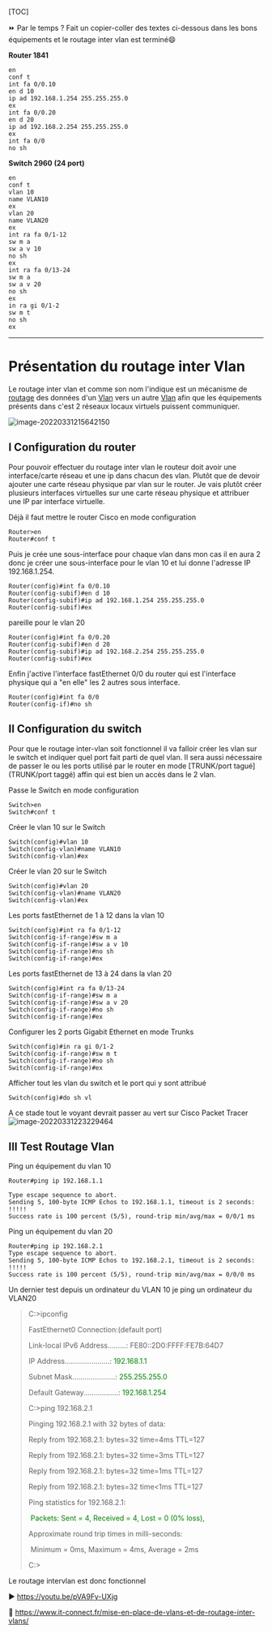 [TOC]

⏩ Par le temps ? Fait un copier-coller des textes ci-dessous dans les bons équipements et le routage inter vlan est terminé😄

**Router 1841**

```shell
en
conf t
int fa 0/0.10
en d 10
ip ad 192.168.1.254 255.255.255.0
ex
int fa 0/0.20
en d 20
ip ad 192.168.2.254 255.255.255.0
ex
int fa 0/0
no sh
```

**Switch 2960 (24 port)**

```shell
en
conf t
vlan 10
name VLAN10
ex
vlan 20
name VLAN20
ex
int ra fa 0/1-12
sw m a
sw a v 10
no sh
ex
int ra fa 0/13-24
sw m a
sw a v 20
no sh
ex
in ra gi 0/1-2
sw m t
no sh
ex
```

---

# Présentation du routage inter Vlan

Le routage inter vlan et comme son nom l'indique est un mécanisme de [routage](https://fr.wikipedia.org/wiki/Routage) des données d'un [Vlan](https://fr.wikipedia.org/wiki/R%C3%A9seau_local_virtuel) vers un autre [Vlan](https://fr.wikipedia.org/wiki/R%C3%A9seau_local_virtuel) afin que les équipements présents dans c'est 2 réseaux locaux virtuels puissent communiquer.



![image-20220331215642150](C:\Users\medaey\AppData\Roaming\Typora\typora-user-images\image-20220331215642150.png)

## I Configuration du router

Pour pouvoir effectuer du routage inter vlan le routeur doit avoir une interface/carte réseau et une ip dans chacun des vlan. Plutôt que de devoir ajouter une carte réseau physique par vlan sur le router. Je vais plutôt créer plusieurs interfaces virtuelles sur une carte réseau physique et attribuer une IP par interface virtuelle.

Déjà il faut mettre le router Cisco en mode configuration

```
Router>en
Router#conf t
```
Puis je crée une sous-interface pour chaque vlan dans mon cas il en aura 2 donc je créer une sous-interface pour le vlan 10 et lui donne l'adresse IP 192.168.1.254.
```shell
Router(config)#int fa 0/0.10
Router(config-subif)#en d 10
Router(config-subif)#ip ad 192.168.1.254 255.255.255.0
Router(config-subif)#ex
```
pareille pour le vlan 20
```shell
Router(config)#int fa 0/0.20
Router(config-subif)#en d 20
Router(config-subif)#ip ad 192.168.2.254 255.255.255.0
Router(config-subif)#ex
```
Enfin j'active l'interface fastEthernet 0/0 du router qui est l'interface physique qui a "en elle" les 2 autres sous interface.
```
Router(config)#int fa 0/0
Router(config-if)#no sh
```
## II Configuration du switch

Pour que le routage inter-vlan soit fonctionnel il va falloir créer les vlan sur le switch et indiquer quel port fait parti de quel vlan. Il sera aussi nécessaire de passer le ou les ports utilisé par le router en mode [TRUNK/port tagué](TRUNK/port taggé) affin qui est bien un accès dans le 2 vlan.

Passe le Switch en mode configuration

```
Switch>en
Switch#conf t
```
Créer le vlan 10 sur le Switch
```
Switch(config)#vlan 10
Switch(config-vlan)#name VLAN10
Switch(config-vlan)#ex
```
Créer le vlan 20  sur le Switch
```
Switch(config)#vlan 20
Switch(config-vlan)#name VLAN20
Switch(config-vlan)#ex
```
Les ports fastEthernet de 1 à 12 dans la vlan 10
```
Switch(config)#int ra fa 0/1-12
Switch(config-if-range)#sw m a
Switch(config-if-range)#sw a v 10
Switch(config-if-range)#no sh
Switch(config-if-range)#ex
```
Les ports fastEthernet de 13 à 24 dans la vlan 20
```
Switch(config)#int ra fa 0/13-24
Switch(config-if-range)#sw m a
Switch(config-if-range)#sw a v 20
Switch(config-if-range)#no sh
Switch(config-if-range)#ex
```
Configurer les 2 ports Gigabit Ethernet en mode Trunks
```
Switch(config)#in ra gi 0/1-2
Switch(config-if-range)#sw m t
Switch(config-if-range)#no sh
Switch(config-if-range)#ex
```
Afficher tout les vlan du switch et le port qui y sont attribué
```
Switch(config)#do sh vl
```
A ce stade tout le voyant devrait passer au vert sur Cisco Packet Tracer
![image-20220331223229464](C:\Users\medaey\AppData\Roaming\Typora\typora-user-images\image-20220331223229464.png)

## III Test Routage Vlan

Ping un équipement du vlan 10

```
Router#ping ip 192.168.1.1

Type escape sequence to abort.
Sending 5, 100-byte ICMP Echos to 192.168.1.1, timeout is 2 seconds:
!!!!!
Success rate is 100 percent (5/5), round-trip min/avg/max = 0/0/1 ms
```
Ping un équipement du vlan 20
```
Router#ping ip 192.168.2.1
Type escape sequence to abort.
Sending 5, 100-byte ICMP Echos to 192.168.2.1, timeout is 2 seconds:
!!!!!
Success rate is 100 percent (5/5), round-trip min/avg/max = 0/0/0 ms
```

Un dernier test depuis un ordinateur du VLAN 10 je ping un ordinateur du VLAN20

>C:\>ipconfig
>
>FastEthernet0 Connection:(default port)
>
>   Link-local IPv6 Address.........: FE80::2D0:FFFF:FE7B:64D7
>
>   IP Address......................: <span style="color:green">192.168.1.1</span>
>
>   Subnet Mask.....................: <span style="color:green">255.255.255.0</span>
>
>   Default Gateway.................: <span style="color:green">192.168.1.254</span>
>
>
>
>C:\>ping 192.168.2.1
>
>Pinging 192.168.2.1 with 32 bytes of data:
>
>Reply from 192.168.2.1: bytes=32 time=4ms TTL=127
>
>Reply from 192.168.2.1: bytes=32 time=3ms TTL=127
>
>Reply from 192.168.2.1: bytes=32 time=1ms TTL=127
>
>Reply from 192.168.2.1: bytes=32 time<1ms TTL=127
>
>
>
>Ping statistics for 192.168.2.1:
>
>​    <span style="color:green">Packets: Sent = 4, Received = 4, Lost = 0 (0% loss),</span>
>
>Approximate round trip times in milli-seconds:
>
>​    Minimum = 0ms, Maximum = 4ms, Average = 2ms
>
>C:\>

Le routage intervlan est donc fonctionnel

▶️ https://youtu.be/pVA9Fy-UXjg

📝️ https://www.it-connect.fr/mise-en-place-de-vlans-et-de-routage-inter-vlans/